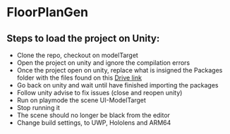 # FloorPlanGen


## Steps to load the project on Unity:
* Clone the repo, checkout on modelTarget
* Open the project on unity and ignore the compilation errors
* Once the project open on unity, replace what is insigned the Packages folder with the files found on this [Drive link](https://drive.google.com/drive/folders/19Cng-WUW0knYIzfJEhYQRKi1u7cIvbQt?usp=sharing)
* Go back on unity and wait until have finished importing the packages
* Follow unity advise to fix issues (close and reopen unity)
* Run on playmode the scene UI-ModelTarget
* Stop running it
* The scene should no longer be black from the editor
* Change build settings, to UWP, Hololens and ARM64
